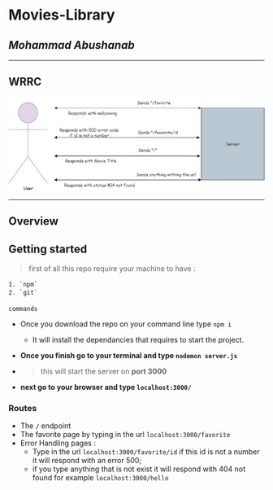# Movies-Library

## ***Mohammad Abushanab***

---

## WRRC
![Wrrc image](/public/img/WRRC.jpg)
***

## Overview

## Getting started

>first of all this repo require your machine to have :

    1. `npm`
    2. `git`

    commands

+ Once you download the repo on your command line type `npm i`
  + It will install the dependancies that requires to start the project.

+ **Once you finish go to your terminal and type `nodemon server.js`**

+ >this will start the server on **port 3000**

+ **next go to your browser and type `localhost:3000/`**

### Routes

+ The **`/`** endpoint
+ The favorite page by typing in the url `localhost:3000/favorite`
+ Error Handling pages :
  + Type in the url `localhost:3000/favorite/id`
  if this id is not a number it will respond with an error 500;
  + if you type anything that is not exist it will respond with 404 not found for example
  `localhost:3000/hello`
